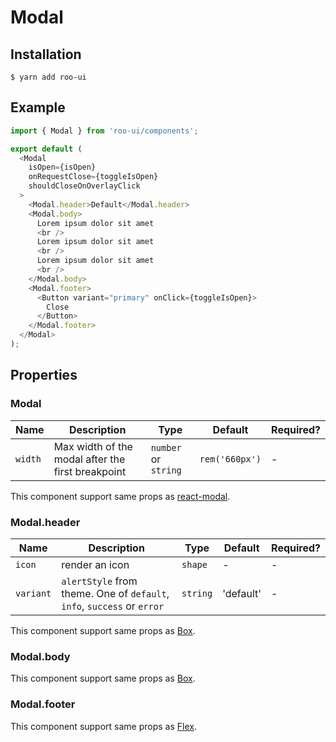 # Modal

<!-- STORY -->

## Installation

```shell
$ yarn add roo-ui
```

## Example

```js
import { Modal } from 'roo-ui/components';

export default (
  <Modal
    isOpen={isOpen}
    onRequestClose={toggleIsOpen}
    shouldCloseOnOverlayClick
  >
    <Modal.header>Default</Modal.header>
    <Modal.body>
      Lorem ipsum dolor sit amet
      <br />
      Lorem ipsum dolor sit amet
      <br />
      Lorem ipsum dolor sit amet
      <br />
    </Modal.body>
    <Modal.footer>
      <Button variant="primary" onClick={toggleIsOpen}>
        Close
      </Button>
    </Modal.footer>
  </Modal>
);
```

## Properties

### Modal

| Name    | Description                                       | Type                 | Default        | Required? |
| ------- | ------------------------------------------------- | -------------------- | -------------- | --------- |
| `width` | Max width of the modal after the first breakpoint | `number` or `string` | `rem('660px')` | -         |

This component support same props as [react-modal](https://github.com/reactjs/react-modal/blob/v3.5.1/docs/README.md#general-usage-usage).

### Modal.header

| Name      | Description                                                             | Type     | Default   | Required? |
| --------- | ----------------------------------------------------------------------- | -------- | --------- | --------- |
| `icon`    | render an icon                                                          | `shape`  | -         | -         |
| `variant` | `alertStyle` from theme. One of `default`, `info`, `success` or `error` | `string` | 'default' | -         |

This component support same props as [Box](https://github.com/hooroo/roo-ui/tree/master/src/components/Box/README.md).

### Modal.body

This component support same props as [Box](https://github.com/hooroo/roo-ui/tree/master/src/components/Box/README.md).

### Modal.footer

This component support same props as [Flex](https://github.com/hooroo/roo-ui/tree/master/src/components/Flex/README.md).
